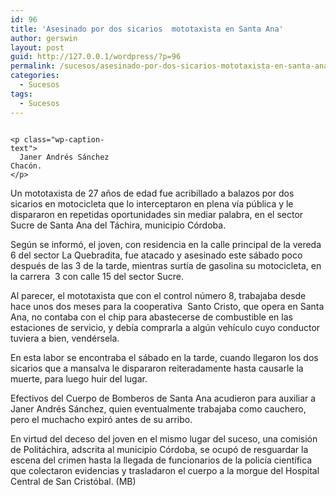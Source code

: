 ```yaml
---
id: 96
title: 'Asesinado por dos sicarios  mototaxista en Santa Ana'
author: gerswin
layout: post
guid: http://127.0.0.1/wordpress/?p=96
permalink: /sucesos/asesinado-por-dos-sicarios-mototaxista-en-santa-ana/
categories:
  - Sucesos
tags:
  - Sucesos
---
```

<div id="content-area">
  <b></b></p> 
  
  <div class="wp-caption alignleft" id="attachment_258846" style="width: 181px">
    <a data-lightboxplus="lightbox[258845]" href="http://i1.wp.com/www.lanacion.com.ve/fotoedicion//2013/03/b12-DLN92857.jpg" title="MOTOTAXISTA"><img alt="" class="size-medium wp-image-258846" data-recalc-dims="1" src="http://i1.wp.com/www.lanacion.com.ve/fotoedicion//2013/03/b12-DLN92857-e1362963842989-171x200.jpg?resize=171%2C200" title="MOTOTAXISTA" /></a> 
    
    <p class="wp-caption-text">
      Janer Andrés Sánchez Chacón.
    </p>
  </div>
  
  <p>
    Un mototaxista de 27 años de edad fue acribillado a balazos por dos sicarios en motocicleta que lo interceptaron en plena vía pública y le dispararon en repetidas oportunidades sin mediar palabra, en el sector Sucre de Santa Ana del Táchira, municipio Córdoba.
  </p>
  
  <p>
    Según se informó, el joven, con residencia en la calle principal de la vereda 6 del sector La Quebradita, fue atacado y asesinado este sábado poco después de las 3 de la tarde, mientras surtía de gasolina su motocicleta, en la carrera  3 con calle 15 del sector Sucre.
  </p>
  
  <p>
    Al parecer, el mototaxista que con el control número 8, trabajaba desde hace unos dos meses para la cooperativa  Santo Cristo, que opera en Santa Ana, no contaba con el chip para abastecerse de combustible en las estaciones de servicio, y debía comprarla a algún vehículo cuyo conductor tuviera a bien, vendérsela.
  </p></p> 
  
  <div class="alignleft">
  </div>
  
  <p>
    En esta labor se encontraba el sábado en la tarde, cuando llegaron los dos sicarios que a mansalva le dispararon reiteradamente hasta causarle la muerte, para luego huir del lugar.
  </p>
  
  <p>
    Efectivos del Cuerpo de Bomberos de Santa Ana acudieron para auxiliar a Janer Andrés Sánchez, quien eventualmente trabajaba como cauchero, pero el muchacho expiró antes de su arribo.
  </p>
  
  <p>
    En virtud del deceso del joven en el mismo lugar del suceso, una comisión  de Politáchira, adscrita al municipio Córdoba, se ocupó de resguardar la escena del crimen hasta la llegada de funcionarios de la policía científica que colectaron evidencias y trasladaron el cuerpo a la morgue del Hospital Central de San Cristóbal. (MB)
  </p>
</div>